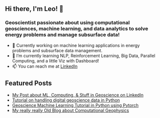 ## Hi there, I'm Leo! 👋

### Geoscientist passionate about using computational geosciences, machine learning, and data analytics to solve energy problems and manage subsurface data!
- 🔭 Currently working on machine learning applications in energy problems and subsurface data management.
- 🌱 I’m currently learning NLP, Reinforcement Learning, Big Data, Parallel Computing, and a little Viz with Dashboard!
- 📫 You can reach me at [LinkedIn](www.linkedin.com/in/leo-dinendra-0988727b)

## Featured Posts
- [My Post about ML, Computing, & Stuff in Geoscience on LinkedIn](https://www.linkedin.com/in/leo-c-0988727b/detail/recent-activity/shares/)
- [Tutorial on handling digital geoscience data in Python](https://github.com/leocd91/geodatahandling)
- [Geoscience Machine Learning Tutorial in Python using Pytorch](https://github.com/leocd91/geoscience-ML-tutorial)
- [My really really Old Blog about Computational Geophysics](http://redigitize.blogspot.com/)



<!--
**leocd91/leocd91** is a ✨ _special_ ✨ repository because its `README.md` (this file) appears on your GitHub profile.

Here are some ideas to get you started:

- 🔭 I’m currently working on ...
- 🌱 I’m currently learning ...
- 👯 I’m looking to collaborate on ...
- 🤔 I’m looking for help with ...
- 💬 Ask me about ...
- 📫 How to reach me: ...
- 😄 Pronouns: ...
- ⚡ Fun fact: ...
-->
